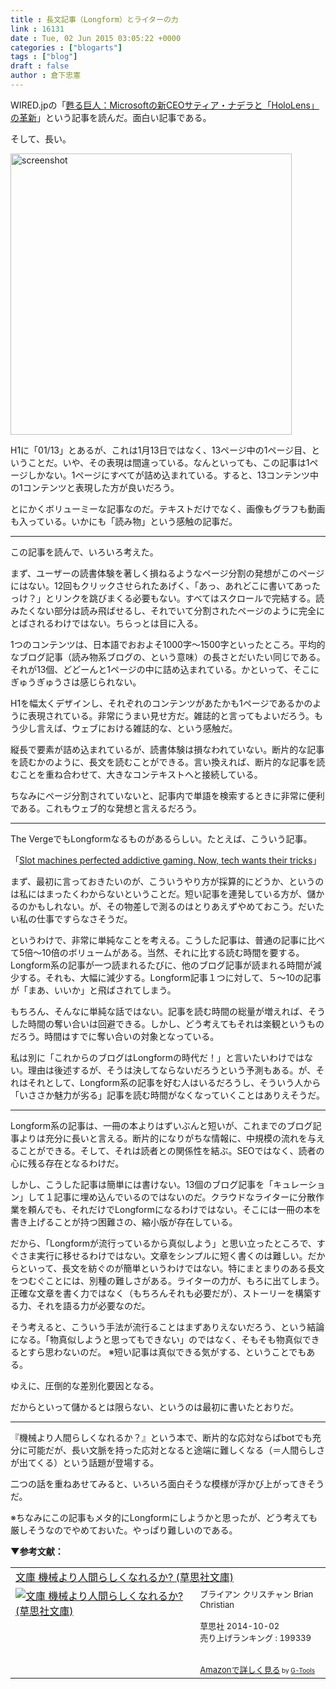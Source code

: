 ```yaml
---
title : 長文記事（Longform）とライターの力
link : 16131
date : Tue, 02 Jun 2015 03:05:22 +0000
categories : ["blogarts"]
tags : ["blog"]
draft : false
author : 倉下忠憲
---
```


WIRED.jpの「<a href="http://wired.jp/special/2015/microsoft-nadella/" target="_blank">甦る巨人：Microsoftの新CEOサティア・ナデラと「HoloLens」の革新</a>」という記事を読んだ。面白い記事である。

そして、長い。

<a href="https://rashita.net/blog/wp-content/uploads/2015/06/screenshot.png"><img src="https://rashita.net/blog/wp-content/uploads/2015/06/screenshot-1024x699.png" alt="screenshot" width="450" height="" class="alignnone size-large wp-image-16132" /></a>


H1に「01/13」とあるが、これは1月13日ではなく、13ページ中の1ページ目、ということだ。いや、その表現は間違っている。なんといっても、この記事は1ページしかない。1ページにすべてが詰め込まれている。すると、13コンテンツ中の1コンテンツと表現した方が良いだろう。

とにかくボリューミーな記事なのだ。テキストだけでなく、画像もグラフも動画も入っている。いかにも「読み物」という感触の記事だ。

<hr />

この記事を読んで、いろいろ考えた。

まず、ユーザーの読書体験を著しく損ねるようなページ分割の発想がこのページにはない。12回もクリックさせられたあげく、「あっ、あれどこに書いてあったっけ？」とリンクを跳びまくる必要もない。すべてはスクロールで完結する。読みたくない部分は読み飛ばせるし、それでいて分割されたページのように完全にとばされるわけではない。ちらっとは目に入る。

1つのコンテンツは、日本語でおおよそ1000字〜1500字といったところ。平均的なブログ記事（読み物系ブログの、という意味）の長さとだいたい同じである。それが13個、どどーんと1ページの中に詰め込まれている。かといって、そこにぎゅうぎゅうさは感じられない。

H1を幅太くデザインし、それぞれのコンテンツがあたかも1ページであるかのように表現されている。非常にうまい見せ方だ。雑誌的と言ってもよいだろう。もう少し言えば、ウェブにおける雑誌的な、という感触だ。

縦長で要素が詰め込まれているが、読書体験は損なわれていない。断片的な記事を読むかのように、長文を読むことができる。言い換えれば、断片的な記事を読むことを重ね合わせて、大きなコンテキストへと接続している。

ちなみにページ分割されていないと、記事内で単語を検索するときに非常に便利である。これもウェブ的な発想と言えるだろう。

<hr />

The VergeでもLongformなるものがあるらしい。たとえば、こういう記事。

「<a href="http://www.theverge.com/2015/5/6/8544303/casino-slot-machine-gambling-addiction-psychology-mobile-games" target="_blank">Slot machines perfected addictive gaming. Now, tech wants their tricks</a>」

まず、最初に言っておきたいのが、こういうやり方が採算的にどうか、というのは私にはまったくわからないということだ。短い記事を連発している方が、儲かるのかもしれない。が、その物差しで測るのはとりあえずやめておこう。だいたい私の仕事ですらなさそうだ。

というわけで、非常に単純なことを考える。こうした記事は、普通の記事に比べて5倍〜10倍のボリュームがある。当然、それに比する読む時間を要する。Longform系の記事が一つ読まれるたびに、他のブログ記事が読まれる時間が減少する。それも、大幅に減少する。Longform記事１つに対して、５〜10の記事が「まあ、いいか」と飛ばされてしまう。

もちろん、そんなに単純な話ではない。記事を読む時間の総量が増えれば、そうした時間の奪い合いは回避できる。しかし、どう考えてもそれは楽観というものだろう。時間はすでに奪い合いの対象となっている。

私は別に「これからのブログはLongformの時代だ！」と言いたいわけではない。理由は後述するが、そうは決してならないだろうという予測もある。が、それはそれとして、Longform系の記事を好む人はいるだろうし、そういう人から「いささか魅力が劣る」記事を読む時間がなくなっていくことはありえそうだ。

<hr />

Longform系の記事は、一冊の本よりはずいぶんと短いが、これまでのブログ記事よりは充分に長いと言える。断片的になりがちな情報に、中規模の流れを与えることができる。そして、それは読者との関係性を結ぶ。SEOではなく、読者の心に残る存在となるわけだ。

しかし、こうした記事は簡単には書けない。13個のブログ記事を「キュレーション」して１記事に埋め込んでいるのではないのだ。クラウドなライターに分散作業を頼んでも、それだけでLongformになるわけではない。そこには一冊の本を書き上げることが持つ困難さの、縮小版が存在している。

だから、「Longformが流行っているから真似しよう」と思い立ったところで、すぐさま実行に移せるわけではない。文章をシンプルに短く書くのは難しい。だからといって、長文を紡ぐのが簡単というわけではない。特にまとまりのある長文をつむぐことには、別種の難しさがある。ライターの力が、もろに出てしまう。正確な文章を書く力ではなく（もちろんそれも必要だが）、ストーリーを構築する力、それを語る力が必要なのだ。

そう考えると、こういう手法が流行ることはまずありえないだろう、という結論になる。「物真似しようと思ってもできない」のではなく、そもそも物真似できるとすら思わないのだ。
※短い記事は真似できる気がする、ということでもある。

ゆえに、圧倒的な差別化要因となる。

だからといって儲かるとは限らない、というのは最初に書いたとおりだ。

<hr />

『機械より人間らしくなれるか？』という本で、断片的な応対ならばbotでも充分に可能だが、長い文脈を持った応対となると途端に難しくなる（＝人間らしさが出てくる）という話題が登場する。

二つの話を重ねあせてみると、いろいろ面白そうな模様が浮かび上がってきそうだ。

※ちなみにこの記事もメタ的にLongformにしようかと思ったが、どう考えても厳しそうなのでやめておいた。やっぱり難しいのである。

<strong>▼参考文献：</strong>

<table  border="0" cellpadding="5"><tr><td colspan="2"><a href="http://www.amazon.co.jp/%E6%96%87%E5%BA%AB-%E6%A9%9F%E6%A2%B0%E3%82%88%E3%82%8A%E4%BA%BA%E9%96%93%E3%82%89%E3%81%97%E3%81%8F%E3%81%AA%E3%82%8C%E3%82%8B%E3%81%8B-%E8%8D%89%E6%80%9D%E7%A4%BE%E6%96%87%E5%BA%AB-%E3%83%96%E3%83%A9%E3%82%A4%E3%82%A2%E3%83%B3-%E3%82%AF%E3%83%AA%E3%82%B9%E3%83%81%E3%83%A3%E3%83%B3/dp/4794220804%3FSubscriptionId%3D15SMZCTB9V8NGR2TW082%26tag%3Drashita1000-22%26linkCode%3Dxm2%26camp%3D2025%26creative%3D165953%26creativeASIN%3D4794220804" target="_blank">文庫 機械より人間らしくなれるか? (草思社文庫)</a><img src="http://www.assoc-amazon.jp/e/ir?t=rashita1000-22&l=ur2&o=9" width="1" height="1" style="border: none;" alt="" /></td></tr><tr><td valign="top"><a href="http://www.amazon.co.jp/%E6%96%87%E5%BA%AB-%E6%A9%9F%E6%A2%B0%E3%82%88%E3%82%8A%E4%BA%BA%E9%96%93%E3%82%89%E3%81%97%E3%81%8F%E3%81%AA%E3%82%8C%E3%82%8B%E3%81%8B-%E8%8D%89%E6%80%9D%E7%A4%BE%E6%96%87%E5%BA%AB-%E3%83%96%E3%83%A9%E3%82%A4%E3%82%A2%E3%83%B3-%E3%82%AF%E3%83%AA%E3%82%B9%E3%83%81%E3%83%A3%E3%83%B3/dp/4794220804%3FSubscriptionId%3D15SMZCTB9V8NGR2TW082%26tag%3Drashita1000-22%26linkCode%3Dxm2%26camp%3D2025%26creative%3D165953%26creativeASIN%3D4794220804" target="_blank"><img src="http://ecx.images-amazon.com/images/I/51yJoUZ7zOL._SL160_.jpg" border="0" alt="文庫 機械より人間らしくなれるか? (草思社文庫)" /></a></td><td valign="top"><font size="-1">ブライアン クリスチャン Brian Christian <br /><br />草思社  2014-10-02<br />売り上げランキング : 199339<br /><br /><br /><a href="http://www.amazon.co.jp/%E6%96%87%E5%BA%AB-%E6%A9%9F%E6%A2%B0%E3%82%88%E3%82%8A%E4%BA%BA%E9%96%93%E3%82%89%E3%81%97%E3%81%8F%E3%81%AA%E3%82%8C%E3%82%8B%E3%81%8B-%E8%8D%89%E6%80%9D%E7%A4%BE%E6%96%87%E5%BA%AB-%E3%83%96%E3%83%A9%E3%82%A4%E3%82%A2%E3%83%B3-%E3%82%AF%E3%83%AA%E3%82%B9%E3%83%81%E3%83%A3%E3%83%B3/dp/4794220804%3FSubscriptionId%3D15SMZCTB9V8NGR2TW082%26tag%3Drashita1000-22%26linkCode%3Dxm2%26camp%3D2025%26creative%3D165953%26creativeASIN%3D4794220804" target="_blank">Amazonで詳しく見る</a></font><font size="-2"> by <a href="http://www.goodpic.com/mt/aws/index.html" >G-Tools</a></font></td></tr></table>
